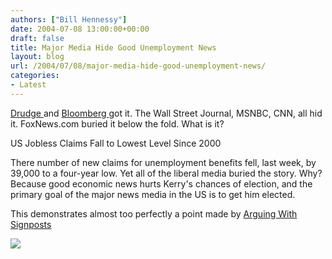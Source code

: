 ```yaml
---
authors: ["Bill Hennessy"]
date: 2004-07-08 13:00:00+00:00
draft: false
title: Major Media Hide Good Unemployment News
layout: blog
url: /2004/07/08/major-media-hide-good-unemployment-news/
categories:
- Latest
---
```


[Drudge ](https://www.drudgereport.com)and [Bloomberg ](https://quote.bloomberg.com/apps/news?pid=71000001&refer=us&sid=aE_tiJ8kecXY)got it. The Wall Street Journal, MSNBC, CNN, all hid it. FoxNews.com buried it below the fold. What is it?




US Jobless Claims Fall to Lowest Level Since 2000




There number of new claims for unemployment benefits fell, last week, by 39,000 to a four-year low. Yet all of the liberal media buried the story. Why? Because good economic news hurts Kerry's chances of election, and the primary goal of the major news media in the US is to get him elected.




This demonstrates almost too perfectly a point made by [Arguing With Signposts](https://arguewithsigns.net/mt/archives/2004_07.html#001925)

![](https://blog.billhennessy.com/aggbug.aspx?PostID=706)

